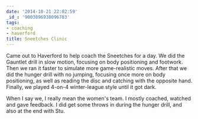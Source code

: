 ```yaml
---
date: '2014-10-21 22:02:59'
_id_: '9003896938096783'
tags:
- coaching
- haverford
title: Sneetches Clinic
---
```


Came out to Haverford to help coach the Sneetches for a day. We did the Gauntlet drill in slow motion, focusing on body positioning and footwork. Then we
ran it faster to simulate more game-realistic moves. After that we did the hunger drill with no jumping, focusing once more on body positioning, as well as
reading the disc and catching with the opposite hand. Finally, we played 4-on-4 winter-league style until it got dark.

When I say we, I really mean the women's team. I mostly coached, watched and gave feedback. I did get some throws in during the hunger drill, and also at
the end with Stu.
